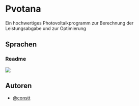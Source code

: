 # Pvotana
Ein hochwertiges Photovoltaikprogramm zur Berechnung der Leistungsabgabe und zur Optimierung

## Sprachen
### Readme
<a href="https://github.com/Pvotana" alt="Language EN">
        <img src="https://img.shields.io/badge/Lang-EN-red" /></a>

## Autoren

- [@constt](https://www.github.com/constt)
